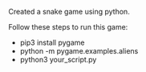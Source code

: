 Created a snake game using python.

Follow these steps to run this game:
- pip3 install pygame
- python -m pygame.examples.aliens
- python3 your_script.py
